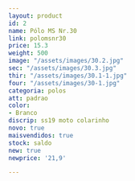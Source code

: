 ```yaml
---
layout: product
id: 2
name: Pólo MS Nr.30
link: polomsnr30
price: 15.3
weight: 500
image: "/assets/images/30.2.jpg"
sec: "/assets/images/30.3.jpg"
thir: "/assets/images/30.1-1.jpg"
four: "/assets/images/30-1.jpg"
categoria: polos
att: padrao
color:
- Branco
discrip: ss19 moto colarinho
novo: true
maisvendidos: true
stock: saldo
new: true
newprice: '21,9'

---
```

